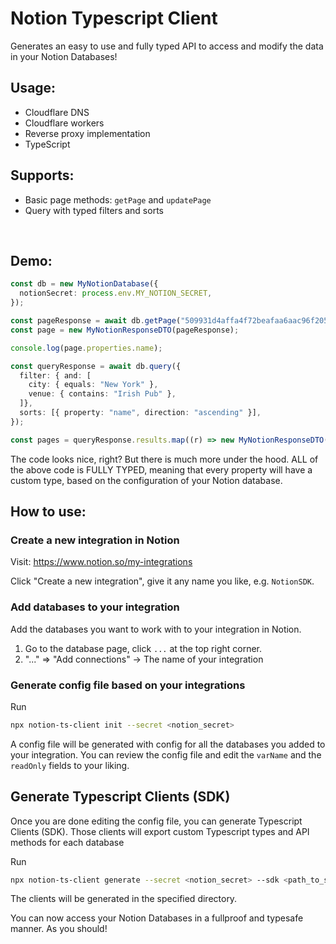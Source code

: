 # Notion Typescript Client

Generates an easy to use and fully typed API to access and modify the data in your Notion Databases!

## Usage:

- Cloudflare DNS
- Cloudflare workers
- Reverse proxy implementation
- TypeScript

## Supports:

- Basic page methods: `getPage` and `updatePage`
- Query with typed filters and sorts

<br/>

## Demo:

```ts
const db = new MyNotionDatabase({
  notionSecret: process.env.MY_NOTION_SECRET,
});

const pageResponse = await db.getPage("509931d4affa4f72beafaa6aac96f205");
const page = new MyNotionResponseDTO(pageResponse);

console.log(page.properties.name);

const queryResponse = await db.query({
  filter: { and: [
    city: { equals: "New York" },
    venue: { contains: "Irish Pub" },
  ]},
  sorts: [{ property: "name", direction: "ascending" }],
});

const pages = queryResponse.results.map((r) => new MyNotionResponseDTO(r));
```

The code looks nice, right? But there is much more under the hood.
ALL of the above code is FULLY TYPED, meaning that every property will have a custom type, based on the configuration of your Notion database.

## How to use:

### Create a new integration in Notion

Visit: https://www.notion.so/my-integrations

Click "Create a new integration", give it any name you like, e.g. `NotionSDK`.

### Add databases to your integration

Add the databases you want to work with to your integration in Notion.

1. Go to the database page, click `...` at the top right corner.
2. "..." => "Add connections" -> The name of your integration

### Generate config file based on your integrations

Run

```sh
npx notion-ts-client init --secret <notion_secret>
```

A config file will be generated with config for all the databases you added to your integration.
You can review the config file and edit the `varName` and the `readOnly` fields to your liking.

## Generate Typescript Clients (SDK)

Once you are done editing the config file, you can generate Typescript Clients (SDK).
Those clients will export custom Typescript types and API methods for each database

Run

```sh
npx notion-ts-client generate --secret <notion_secret> --sdk <path_to_sdk>
```

The clients will be generated in the specified directory.

You can now access your Notion Databases in a fullproof and typesafe manner.
As you should!

